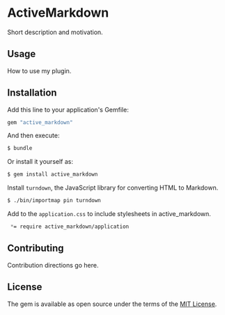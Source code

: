 # ActiveMarkdown
Short description and motivation.

## Usage
How to use my plugin.

## Installation
Add this line to your application's Gemfile:

```ruby
gem "active_markdown"
```

And then execute:
```bash
$ bundle
```

Or install it yourself as:
```bash
$ gem install active_markdown
```

Install `turndown`, the JavaScript library for converting HTML to Markdown.
```bash
$ ./bin/importmap pin turndown
```

Add to the `application.css` to include stylesheets in active_markdown.
```css
 *= require active_markdown/application

```

## Contributing
Contribution directions go here.

## License
The gem is available as open source under the terms of the [MIT License](https://opensource.org/licenses/MIT).

